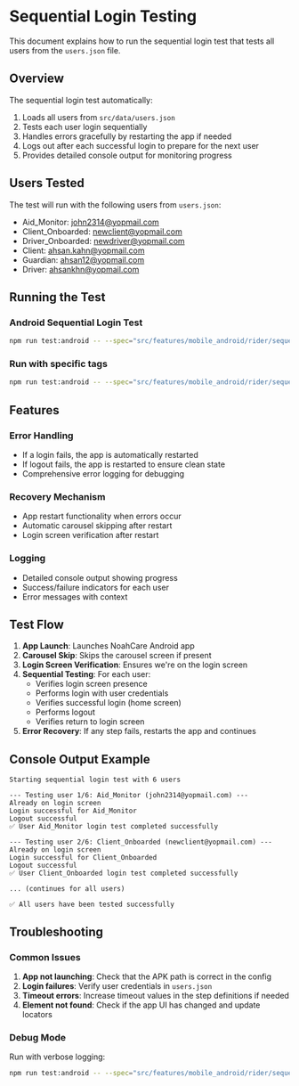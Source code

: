 # Sequential Login Testing

This document explains how to run the sequential login test that tests all users from the `users.json` file.

## Overview

The sequential login test automatically:
1. Loads all users from `src/data/users.json`
2. Tests each user login sequentially
3. Handles errors gracefully by restarting the app if needed
4. Logs out after each successful login to prepare for the next user
5. Provides detailed console output for monitoring progress

## Users Tested

The test will run with the following users from `users.json`:
- Aid_Monitor: john2314@yopmail.com
- Client_Onboarded: newclient@yopmail.com  
- Driver_Onboarded: newdriver@yopmail.com
- Client: ahsan.kahn@yopmail.com
- Guardian: ahsan12@yopmail.com
- Driver: ahsankhn@yopmail.com

## Running the Test

### Android Sequential Login Test
```bash
npm run test:android -- --spec="src/features/mobile_android/rider/sequential_login.feature"
```

### Run with specific tags
```bash
npm run test:android -- --spec="src/features/mobile_android/rider/sequential_login.feature" --cucumberOpts.tags="@sequential_login"
```

## Features

### Error Handling
- If a login fails, the app is automatically restarted
- If logout fails, the app is restarted to ensure clean state
- Comprehensive error logging for debugging

### Recovery Mechanism
- App restart functionality when errors occur
- Automatic carousel skipping after restart
- Login screen verification after restart

### Logging
- Detailed console output showing progress
- Success/failure indicators for each user
- Error messages with context

## Test Flow

1. **App Launch**: Launches NoahCare Android app
2. **Carousel Skip**: Skips the carousel screen if present
3. **Login Screen Verification**: Ensures we're on the login screen
4. **Sequential Testing**: For each user:
   - Verifies login screen presence
   - Performs login with user credentials
   - Verifies successful login (home screen)
   - Performs logout
   - Verifies return to login screen
5. **Error Recovery**: If any step fails, restarts the app and continues

## Console Output Example

```
Starting sequential login test with 6 users

--- Testing user 1/6: Aid_Monitor (john2314@yopmail.com) ---
Already on login screen
Login successful for Aid_Monitor
Logout successful
✅ User Aid_Monitor login test completed successfully

--- Testing user 2/6: Client_Onboarded (newclient@yopmail.com) ---
Already on login screen
Login successful for Client_Onboarded
Logout successful
✅ User Client_Onboarded login test completed successfully

... (continues for all users)

✅ All users have been tested successfully
```

## Troubleshooting

### Common Issues
1. **App not launching**: Check that the APK path is correct in the config
2. **Login failures**: Verify user credentials in `users.json`
3. **Timeout errors**: Increase timeout values in the step definitions if needed
4. **Element not found**: Check if the app UI has changed and update locators

### Debug Mode
Run with verbose logging:
```bash
npm run test:android -- --spec="src/features/mobile_android/rider/sequential_login.feature" --logLevel=debug
```
